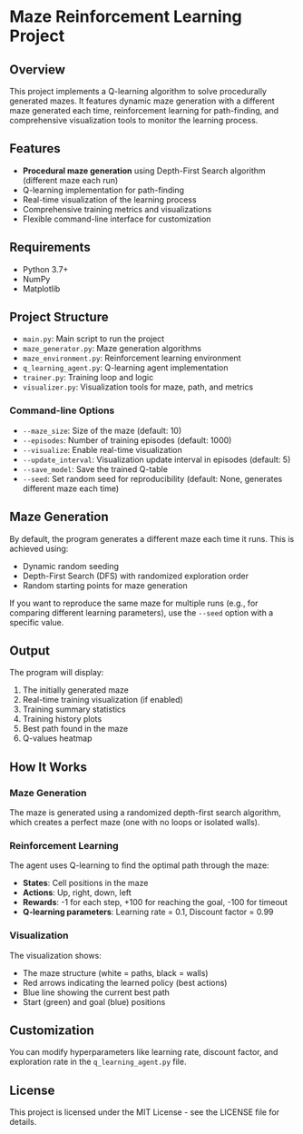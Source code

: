 # Maze Reinforcement Learning Project

## Overview
This project implements a Q-learning algorithm to solve procedurally generated mazes. It features dynamic maze generation with a different maze generated each time, reinforcement learning for path-finding, and comprehensive visualization tools to monitor the learning process.

## Features
- **Procedural maze generation** using Depth-First Search algorithm (different maze each run)
- Q-learning implementation for path-finding
- Real-time visualization of the learning process
- Comprehensive training metrics and visualizations
- Flexible command-line interface for customization

## Requirements
- Python 3.7+
- NumPy
- Matplotlib

## Project Structure
- `main.py`: Main script to run the project
- `maze_generator.py`: Maze generation algorithms
- `maze_environment.py`: Reinforcement learning environment
- `q_learning_agent.py`: Q-learning agent implementation
- `trainer.py`: Training loop and logic
- `visualizer.py`: Visualization tools for maze, path, and metrics


### Command-line Options
- `--maze_size`: Size of the maze (default: 10)
- `--episodes`: Number of training episodes (default: 1000)
- `--visualize`: Enable real-time visualization
- `--update_interval`: Visualization update interval in episodes (default: 5)
- `--save_model`: Save the trained Q-table
- `--seed`: Set random seed for reproducibility (default: None, generates different maze each time)

## Maze Generation
By default, the program generates a different maze each time it runs. This is achieved using:
- Dynamic random seeding
- Depth-First Search (DFS) with randomized exploration order
- Random starting points for maze generation

If you want to reproduce the same maze for multiple runs (e.g., for comparing different learning parameters), use the `--seed` option with a specific value.

## Output
The program will display:
1. The initially generated maze
2. Real-time training visualization (if enabled)
3. Training summary statistics
4. Training history plots
5. Best path found in the maze
6. Q-values heatmap

## How It Works

### Maze Generation
The maze is generated using a randomized depth-first search algorithm, which creates a perfect maze (one with no loops or isolated walls).

### Reinforcement Learning
The agent uses Q-learning to find the optimal path through the maze:
- **States**: Cell positions in the maze
- **Actions**: Up, right, down, left
- **Rewards**: -1 for each step, +100 for reaching the goal, -100 for timeout
- **Q-learning parameters**: Learning rate = 0.1, Discount factor = 0.99

### Visualization
The visualization shows:
- The maze structure (white = paths, black = walls)
- Red arrows indicating the learned policy (best actions)
- Blue line showing the current best path
- Start (green) and goal (blue) positions

## Customization
You can modify hyperparameters like learning rate, discount factor, and exploration rate in the `q_learning_agent.py` file.

## License
This project is licensed under the MIT License - see the LICENSE file for details.